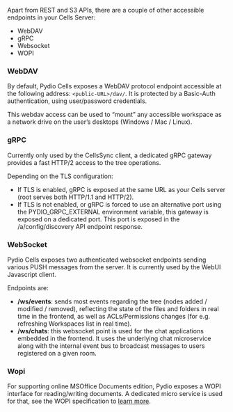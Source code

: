 Apart from REST and S3 APIs, there are a couple of other accessible endpoints in your Cells Server:

- WebDAV
- gRPC
- Websocket
- WOPI

### WebDAV

By default, Pydio Cells exposes a WebDAV protocol endpoint accessible at the following address: `<public-URL>/dav/`. It is protected by a Basic-Auth authentication, using user/password credentials.

This webdav access can be used to “mount” any accessible workspace as a network drive on the user’s desktops (Windows / Mac / Linux).

### gRPC

Currently only used by the CellsSync client, a dedicated gRPC gateway provides a fast HTTP/2 access to the tree operations.

Depending on the TLS configuration:

- If TLS is enabled, gRPC is exposed at the same URL as your Cells server (root serves both HTTP/1.1 and HTTP/2).
- If TLS is not enabled, or gRPC is forced to use an alternative port using the PYDIO_GRPC_EXTERNAL environment variable, this gateway is exposed on a dedicated port. This port is exposed in the /a/config/discovery API endpoint response.

### WebSocket

Pydio Cells exposes two authenticated websocket endpoints sending various PUSH messages from the server. It is currently used by the WebUI Javascript client.

Endpoints are:

- **/ws/events**: sends most events regarding the tree (nodes added / modified / removed), reflecting the state of the files and folders in real time in the frontend, as well as ACLs/Permissions changes (for e.g. refreshing Workspaces list in real time).
- **/ws/chats**: this websocket point is used for the chat applications embedded in the frontend. It uses the underlying chat microservice along with the internal event bus to broadcast messages to users registered on a given room.  

### Wopi

For supporting online MSOffice Documents edition, Pydio exposes a WOPI interface for reading/writing documents. A dedicated micro service is used for that, see the WOPI specification to [learn more](https://wopi.readthedocs.io/en/latest/).
